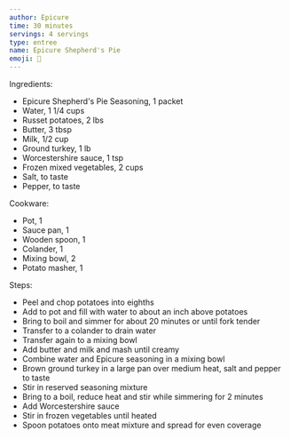 ```yaml
---
author: Epicure
time: 30 minutes
servings: 4 servings
type: entree
name: Epicure Shepherd's Pie
emoji: 🥧
---
```


Ingredients:

- Epicure Shepherd's Pie Seasoning, 1 packet
- Water, 1 1/4 cups
- Russet potatoes, 2 lbs
- Butter, 3 tbsp
- Milk, 1/2 cup
- Ground turkey, 1 lb
- Worcestershire sauce, 1 tsp
- Frozen mixed vegetables, 2 cups
- Salt, to taste
- Pepper, to taste

Cookware:

- Pot, 1
- Sauce pan, 1
- Wooden spoon, 1
- Colander, 1
- Mixing bowl, 2 
- Potato masher, 1 

Steps:

- Peel and chop potatoes into eighths 
- Add to pot and fill with water to about an inch above potatoes
- Bring to boil and simmer for about 20 minutes or until fork tender
- Transfer to a colander to drain water
- Transfer again to a mixing bowl 
- Add butter and milk and mash until creamy
- Combine water and Epicure seasoning in a mixing bowl
- Brown ground turkey in a large pan over medium heat, salt and pepper to taste
- Stir in reserved seasoning mixture
- Bring to a boil, reduce heat and stir while simmering for 2 minutes
- Add Worcestershire sauce
- Stir in frozen vegetables until heated 
- Spoon potatoes onto meat mixture and spread for even coverage 

